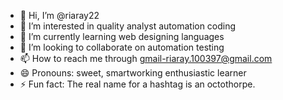 - 👋 Hi, I’m @riaray22
- 👀 I’m interested in quality analyst automation coding
- 🌱 I’m currently learning web designing languages
- 💞️ I’m looking to collaborate on automation testing
- 📫 How to reach me through gmail-riaray.100397@gmail.com
- 😄 Pronouns: sweet, smartworking enthusiastic learner
- ⚡ Fun fact: The real name for a hashtag is an octothorpe.

<!---
riaray22/riaray22 is a ✨ special ✨ repository because its `README.md` (this file) appears on your GitHub profile.
You can click the Preview link to take a look at your changes.
--->
